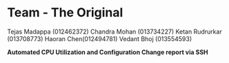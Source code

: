 # Team - The Original

Tejas Madappa (012462372)
Chandra Mohan (013734227)
Ketan Rudrurkar (013708773)
Haoran Chen(012494781)
Vedant Bhoj (013554593)

**Automated CPU Utilization and Configuration Change report via SSH**
